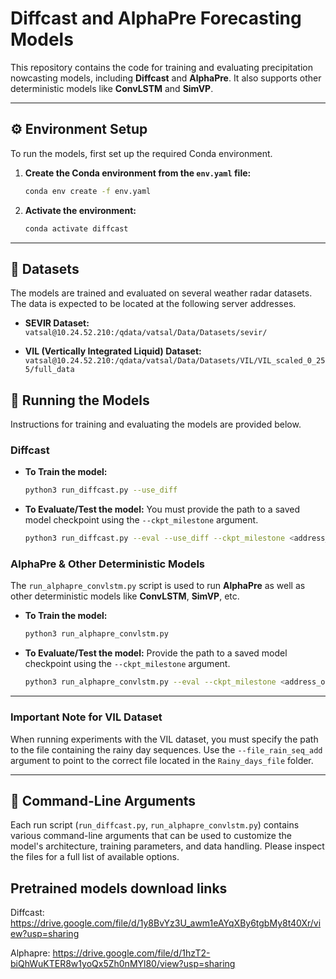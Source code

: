 # Diffcast and AlphaPre Forecasting Models

This repository contains the code for training and evaluating precipitation nowcasting models, including **Diffcast** and **AlphaPre**. It also supports other deterministic models like **ConvLSTM** and **SimVP**.

---

## ⚙️ Environment Setup

To run the models, first set up the required Conda environment.


1.  **Create the Conda environment from the `env.yaml` file:**
    ```bash
    conda env create -f env.yaml
    ```

3.  **Activate the environment:**
    ```bash
    conda activate diffcast
    ```

---

## 💾 Datasets

The models are trained and evaluated on several weather radar datasets. The data is expected to be located at the following server addresses.

* **SEVIR Dataset:**
    `vatsal@10.24.52.210:/qdata/vatsal/Data/Datasets/sevir/`

* **VIL (Vertically Integrated Liquid) Dataset:**
    `vatsal@10.24.52.210:/qdata/vatsal/Data/Datasets/VIL/VIL_scaled_0_255/full_data`



## 🚀 Running the Models

Instructions for training and evaluating the models are provided below.

### Diffcast

* **To Train the model:**
    ```bash
    python3 run_diffcast.py --use_diff
    ```

* **To Evaluate/Test the model:**
    You must provide the path to a saved model checkpoint using the `--ckpt_milestone` argument.
    ```bash
    python3 run_diffcast.py --eval --use_diff --ckpt_milestone <address_of_checkpoint>
    ```

### AlphaPre & Other Deterministic Models

The `run_alphapre_convlstm.py` script is used to run **AlphaPre** as well as other deterministic models like **ConvLSTM**, **SimVP**, etc.

* **To Train the model:**
    ```bash
    python3 run_alphapre_convlstm.py
    ```

* **To Evaluate/Test the model:**
    Provide the path to a saved model checkpoint using the `--ckpt_milestone` argument.
    ```bash
    python3 run_alphapre_convlstm.py --eval --ckpt_milestone <address_of_checkpoint>
    ```

---
### Important Note for VIL Dataset

When running experiments with the VIL dataset, you must specify the path to the file containing the rainy day sequences. Use the `--file_rain_seq_add` argument to point to the correct file located in the `Rainy_days_file` folder.

---

## 🔧 Command-Line Arguments

Each run script (`run_diffcast.py`, `run_alphapre_convlstm.py`) contains various command-line arguments that can be used to customize the model's architecture, training parameters, and data handling. Please inspect the files for a full list of available options.

## Pretrained models download links

Diffcast: https://drive.google.com/file/d/1y8BvYz3U_awm1eAYqXBy6tgbMy8t40Xr/view?usp=sharing

Alphapre: https://drive.google.com/file/d/1hzT2-biQhWuKTER8w1yoQx5Zh0nMYl80/view?usp=sharing
